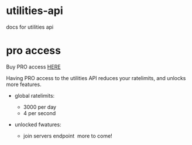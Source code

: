 # utilities-api
docs for utilities api


# pro access
Buy PRO access [HERE](https://bit.ly/getproaccessutilitiesfromghrdm)

Having PRO access to the utilities API reduces your ratelimits, and unlocks more features.

- global ratelimits: 
​​
​​
	- 3000 per day
	- 4 per second
​​

- unlocked fwatures:
​​
​​
	- join servers endpoint
​​
more to come!
